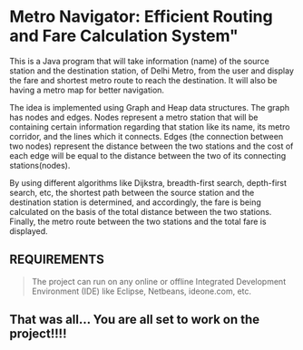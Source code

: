 # Metro Navigator: Efficient Routing and Fare Calculation System"

This is a Java program that will take information (name) of the source station and the destination station, of Delhi Metro, from the user and display the fare and shortest metro route to reach the destination. It will also be having a metro map for better navigation.

The idea is implemented using Graph and Heap data structures.
The graph has nodes and edges. Nodes represent a metro station that will be containing certain information regarding that station like its name, its metro corridor, and the lines which it connects. Edges (the connection between two nodes) represent the distance between the two stations and the cost of each edge will be equal to the distance between the two of its connecting stations(nodes).

By using different algorithms like Dijkstra, breadth-first search, depth-first search, etc, the shortest path between the source station and the destination station is determined, and accordingly, the fare is being calculated on the basis of the total distance between the two stations. Finally, the metro route between the two stations and the total fare is displayed.

## REQUIREMENTS

> The project can run on any online or offline Integrated Development Environment (IDE) like Eclipse, Netbeans, ideone.com, etc.

## That was all... You are all set to work on the project!!!!
